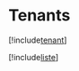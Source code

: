 # Tenants

[!include[tenant](tenants.tenant.autogen.md)]

[!include[liste](tenants.liste.autogen.md)]


































































